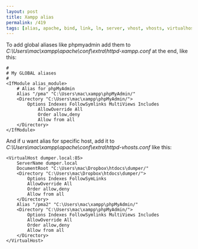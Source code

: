```yaml
---
layout: post
title: Xampp alias
permalink: /419
tags: [alias, apache, bind, link, ln, server, vhost, vhosts, virtualhost, xampp]
---
```


To add global aliases like phpmyadmin add them to
_C:\Users\mac\xampp\apache\conf\extra\httpd-xampp.conf_ at the end, like this:


    #
    # My GLOBAL aliases
    #
    <IfModule alias_module>
        # Alias for phpMyAdmin
        Alias "/pma" "C:\Users\mac\xampp\phpMyAdmin/"
        <Directory "C:\Users\mac\xampp\phpMyAdmin/">
            Options Indexes FollowSymlinks MultiViews Includes
                AllowOverride All
                Order allow,deny
                Allow from all
        </Directory>
    </IfModule>


And if u want alias for specific host, add it to
_C:\Users\mac\xampp\apache\conf\extra\httpd-vhosts.conf_ like this:


    <VirtualHost dumper.local:85>
        ServerName dumper.local
        DocumentRoot "C:\Users\mac\Dropbox\htdocs\dumper/"
        <Directory "C:\Users\mac\Dropbox\htdocs\dumper/">
            Options Indexes FollowSymLinks
            AllowOverride All
            Order allow,deny
            Allow from all
        </Directory>
        Alias "/pma2" "C:\Users\mac\xampp\phpMyAdmin/"
        <Directory "C:\Users\mac\xampp\phpMyAdmin/">
            Options Indexes FollowSymlinks MultiViews Includes
            AllowOverride All
            Order allow,deny
            Allow from all
        </Directory>
    </VirtualHost>

